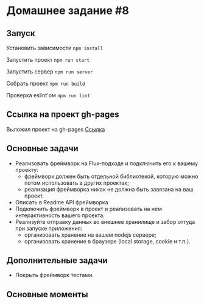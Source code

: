 # Домашнее задание #8

## Запуск

Установить зависимости `npm install`

Запустить проект `npm run start`

Запустить сервер `npm run server`

Собрать проект `npm run build`

Проверка eslint'ом `npm run lint`

## Ссылка на проект gh-pages

Выложил проект на gh-pages
[Ссылка](https://sukachevalex.github.io/shri-2018-2-homework-8/)


## Основные задачи

* Реализовать фреймворк на Flux-подходе и подключить его к вашему проекту: 
  * фреймворк должен быть отдельной библиотекой, которую можно потом использовать в других проектах; 
  * реализация фреймворка никак не должна быть завязана на ваш проект.
* Описать в Readme API фреймворка
* Подключить фреймворк в проект и реализовать на нем интерактивность вашего проекта. 
* Реализуйте отправку данных во внешнее хранилище и забор оттуда при запуске приложения:
  * организовать хранение на вашем nodejs сервере;
  * организовать хранение в браузере (local storage, cookie и т.п.).

## Дополнительные задачи

* Покрыть фреймворк тестами.

## Основные моменты
